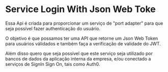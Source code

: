 # **Service Login With Json Web Toke**

Essa Api é criada para proporcionar um serviço de "port adapter" para que seja possível fazer authenticação do usuário.

O objetivo é que possamos ter uma API que retorne um Json Web Token para usuários válidados e também faça a verificação de validade do JWT.

Além disso quero que seja possível que este serviço seja utilizado por bancos de dados da aplicação interna da empresa, e/ou conectado a serviços de SignIn Sign On, tais como Auth0.


